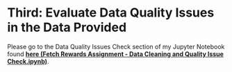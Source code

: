 # Third: Evaluate Data Quality Issues in the Data Provided

Please go to the Data Quality Issues Check section of my Jupyter Notebook found **[here (Fetch Rewards Assignment - Data Cleaning and Quality Issue Check.ipynb)](https://github.com/brandon-levan/Fetch-Rewards-Coding-Exercise-Data-Analyst/blob/main/Requirement%203/Fetch%20Rewards%20Assignment%20-%20Data%20Cleaning%20and%20Quality%20Issue%20Check.ipynb)**. 
 
